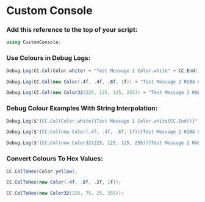 # Custom Console #

### Add this reference to the top of your script: ###

```cs
using CustomConsole;
```

### Use Colours in Debug Logs: ###

```cs
Debug.Log(CC.Col(Color.white) + "Test Message 1 Color.white" + CC.End());
```

```cs
Debug.Log(CC.Col(new Color(.4f, .4f, .8f, 1f)) + "Test Message 2 RGBA 0-1" + CC.End());
```

```cs
Debug.Log(CC.Col(new Color32(225, 125, 125, 255)) + "Test Message 2 RGBA 0-255" + CC.End());
```

### Debug Colour Examples With String Interpolation: ###

```cs
Debug.Log($"{CC.Col(Color.white)}Test Message 1 Color.white{CC.End()}");
```

```cs
Debug.Log($"{CC.Col(new Color(.4f, .4f, .8f, 1f))}Test Message 2 RGBA 0-1{CC.End()}");
```

```cs
Debug.Log($"{CC.Col(new Color32(225, 125, 125, 255))}Test Message 2 RGBA 0-255{CC.End()}");
```

### Convert Colours To Hex Values: ###


```cs
CC.ColToHex(Color.yellow);
```

```cs
CC.ColToHex(new Color(.4f, .8f, .2f, 1f));
```

```cs
CC.ColToHex(new Color32(225, 75, 25, 255));
```